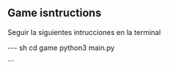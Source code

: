 ## Game isntructions
Seguir la siguientes intrucciones en la terminal

--- sh 
cd game
python3 main.py

´´´